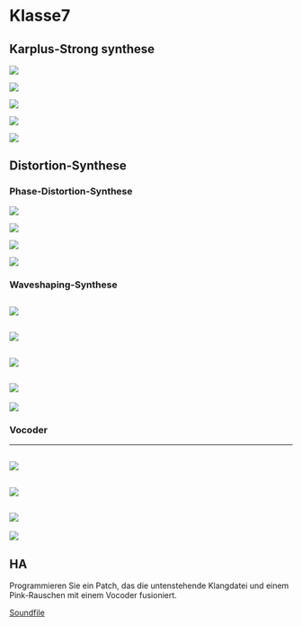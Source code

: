 # Klasse7


## Karplus-Strong synthese

![](Klasse7/Karplus_strong1.png)

![](Klasse7/Karplus_strong2.png)

![](Klasse7/Karplus_strong3.png)

![](Klasse7/Karplus_strong4.png)

![](Klasse7/Karplus_strong5.png)

## Distortion-Synthese
### Phase-Distortion-Synthese

![](Klasse7/Phase_distortion1.png)

![](Klasse7/phase_distortion2.png)

![](Klasse7/phase_distortion3.png)

![](Klasse7/phase_distortion4.png)

### Waveshaping-Synthese

![](Klasse7/buffer_objects.png)
---
![](Klasse7/waveshaping1.png)
---
![](Klasse7/waveshaping2.png)
---
![](Klasse7/waveshaping3.png)
---
![](Klasse7/waveshaping4.png)

### Vocoder
---
![](Klasse7/vocoder1.png)
---
![](Klasse7/vocoder2.png)
---
![](Klasse7/vocoder3.png)
---
![](Klasse7/vocoder4.png)


## HA

Programmieren Sie ein Patch, das die untenstehende Klangdatei und einem Pink-Rauschen mit einem Vocoder fusioniert.

[Soundfile](Klasse7/speech.wav.zip)

